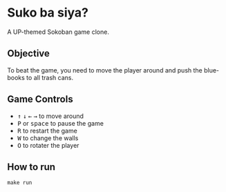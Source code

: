 # Suko ba siya?

A UP-themed Sokoban game clone.

## Objective

To beat the game, you need to move the player around and push the blue-books to all trash cans.

## Game Controls

* <kbd>↑</kbd> <kbd>↓</kbd> <kbd>←</kbd> <kbd>→</kbd> to move around
* <kbd>P</kbd> or <kbd>space</kbd> to pause the game
* <kbd>R</kbd> to restart the game
* <kbd>W</kbd> to change the walls
* <kbd>O</kbd> to rotater the player

## How to run

```
make run
```